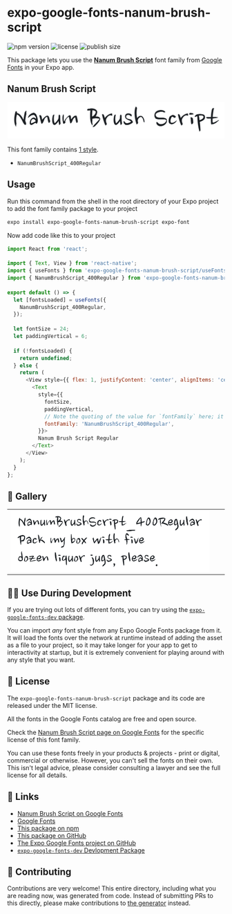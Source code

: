 # expo-google-fonts-nanum-brush-script

![npm version](https://flat.badgen.net/npm/v/expo-google-fonts-nanum-brush-script)
![license](https://flat.badgen.net/github/license/expo/google-fonts)
![publish size](https://flat.badgen.net/packagephobia/install/expo-google-fonts-nanum-brush-script)

This package lets you use the [**Nanum Brush Script**](https://fonts.google.com/specimen/Nanum+Brush+Script) font family from [Google Fonts](https://fonts.google.com/) in your Expo app.

## Nanum Brush Script

![Nanum Brush Script](./font-family.png)

This font family contains [1 style](#-gallery).

- `NanumBrushScript_400Regular`

## Usage

Run this command from the shell in the root directory of your Expo project to add the font family package to your project
```sh
expo install expo-google-fonts-nanum-brush-script expo-font
```

Now add code like this to your project
```js
import React from 'react';

import { Text, View } from 'react-native';
import { useFonts } from 'expo-google-fonts-nanum-brush-script/useFonts';
import { NanumBrushScript_400Regular } from 'expo-google-fonts-nanum-brush-script/400Regular';

export default () => {
  let [fontsLoaded] = useFonts({
    NanumBrushScript_400Regular,
  });

  let fontSize = 24;
  let paddingVertical = 6;

  if (!fontsLoaded) {
    return undefined;
  } else {
    return (
      <View style={{ flex: 1, justifyContent: 'center', alignItems: 'center' }}>
        <Text
          style={{
            fontSize,
            paddingVertical,
            // Note the quoting of the value for `fontFamily` here; it expects a string!
            fontFamily: 'NanumBrushScript_400Regular',
          }}>
          Nanum Brush Script Regular
        </Text>
      </View>
    );
  }
};

```

## 🔡 Gallery


||||
|-|-|-|
|![NanumBrushScript_400Regular](.//400Regular/NanumBrushScript_400Regular.ttf.png)||||


## 👩‍💻 Use During Development

If you are trying out lots of different fonts, you can try using the [`expo-google-fonts-dev` package](https://github.com/freeboub/google-fonts/tree/master/font-packages/dev#readme).

You can import *any* font style from any Expo Google Fonts package from it. It will load the fonts
over the network at runtime instead of adding the asset as a file to your project, so it may take longer
for your app to get to interactivity at startup, but it is extremely convenient
for playing around with any style that you want.

## 📖 License

The `expo-google-fonts-nanum-brush-script` package and its code are released under the MIT license.

All the fonts in the Google Fonts catalog are free and open source.

Check the [Nanum Brush Script page on Google Fonts](https://fonts.google.com/specimen/Nanum+Brush+Script) for the specific license of this font family.

You can use these fonts freely in your products & projects - print or digital, commercial or otherwise. However, you can't sell the fonts on their own. This isn't legal advice, please consider consulting a lawyer and see the full license for all details.

## 🔗 Links

- [Nanum Brush Script on Google Fonts](https://fonts.google.com/specimen/Nanum+Brush+Script)
- [Google Fonts](https://fonts.google.com/)
- [This package on npm](https://www.npmjs.com/package/expo-google-fonts-nanum-brush-script)
- [This package on GitHub](https://github.com/freeboub/google-fonts/tree/master/font-packages/nanum-brush-script)
- [The Expo Google Fonts project on GitHub](https://github.com/freeboub/google-fonts)
- [`expo-google-fonts-dev` Devlopment Package](https://github.com/freeboub/google-fonts/tree/master/font-packages/dev)

## 🤝 Contributing

Contributions are very welcome! This entire directory, including what you are reading now, was generated from code. Instead of submitting PRs to this directly, please make contributions to [the generator](https://github.com/freeboub/google-fonts/tree/master/packages/generator) instead.
